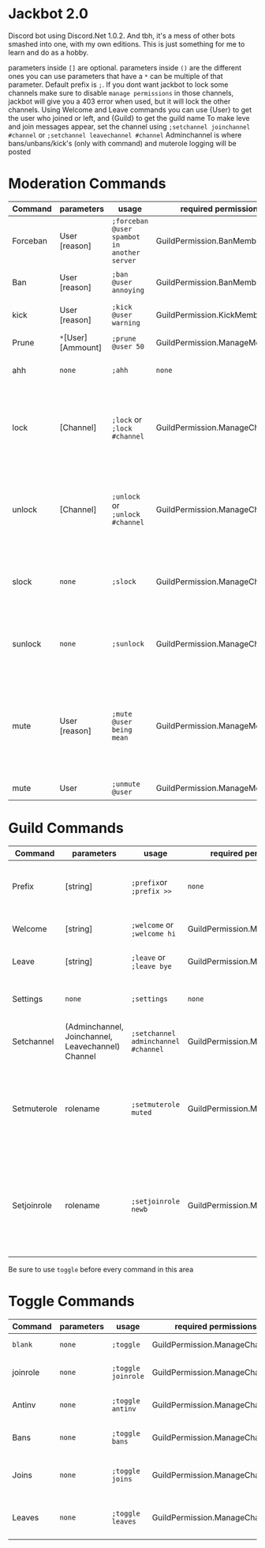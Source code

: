 # Jackbot 2.0
Discord bot using Discord.Net 1.0.2. And tbh, it's a mess of other bots smashed into one, with my own editions.
This is just something for me to learn and do as a hobby.

parameters inside `[]` are optional.
parameters inside `()` are the different ones you can use
parameters that have a `*` can be multiple of that parameter.
Default prefix is `;`.
If you dont want jackbot to lock some channels make sure to disable `manage permissions` in those channels,  jackbot will give you a 403 error when used, but it will lock the other channels.
Using Welcome and Leave commands you can use {User} to get the user who joined or left, and {Guild} to get the guild name
To make leve and join messages appear, set the channel using `;setchannel joinchannel #channel` or `;setchannel leavechannel #channel` 
Adminchannel is where bans/unbans/kick's (only with command) and muterole logging will be posted

# Moderation Commands
Command | parameters | usage | required permissions | details
------------ | ------------- | ------------- | ------------- | -------------
Forceban | User [reason] | `;forceban @user spambot in another server` | GuildPermission.BanMembers | Bans users that are not in the server
Ban | User [reason] | `;ban @user annoying` | GuildPermission.BanMembers | Ban a user from the server
kick | User [reason] | `;kick @user warning` | GuildPermission.KickMembers | Kick's the user from the server
Prune | `*`[User] [Ammount] | `;prune @user 50` |  GuildPermission.ManageMessages | Clean the chat
ahh | `none` | `;ahh` | `none` | clean the bot's messages
lock | [Channel] | `;lock` or `;lock #channel` | GuildPermission.ManageChannels | Lock the channel so no messages can be sent - channels with manage permissions disabled
unlock | [Channel] | `;unlock` or `;unlock #channel` | GuildPermission.ManageChannels | Unlock the channel so messages can be sent - channels with manage permissions disabled
slock | `none` | `;slock` | GuildPermission.ManageChannels | Lock the entire server - channels with manage permissions disabled
sunlock | `none` | `;sunlock` | GuildPermission.ManageChannels | Unlock the entire server - channels with manage permissions disabled
mute | User [reason] | `;mute @user being mean` | GuildPermission.ManageMessages | mutes a user, mute also has anti evade, so if they leave and rejoin the role will be automatically re added
mute | User | `;unmute @user` | GuildPermission.ManageMessages | unmutes a user


# Guild Commands
Command | parameters | usage | required permissions | details
------------ | ------------- | ------------- | ------------- | -------------
Prefix | [string] | `;prefix`or `;prefix >>` | `none`| Check the guild prefix or set a new one
Welcome | [string] | `;welcome` or `;welcome hi` | GuildPermission.ManageChannels | set a welcome message
Leave | [string] | `;leave` or `;leave bye` | GuildPermission.ManageChannels | set a Leave message
Settings | `none` | `;settings` | `none` | Check This server's settings
Setchannel | (Adminchannel, Joinchannel, Leavechannel) Channel | `;setchannel adminchannel #channel` | GuildPermission.ManageChannels | set channels for use
Setmuterole | rolename | `;setmuterole muted` | GuildPermission.ManageRoles | set's a muterole for the server, jackbot takes care of the perms
Setjoinrole | rolename | `;setjoinrole newb` | GuildPermission.ManageRoles | set's a joinrole for the server, be sure to toggle joinroles for it to take effect

Be sure to use `toggle` before every command in this area
# Toggle Commands
Command | parameters | usage | required permissions | details
------------ | ------------- | ------------- | ------------- | -------------
`blank` | `none` | `;toggle` | GuildPermission.ManageChannels | Show's things you can toggle
joinrole | `none` | `;toggle joinrole` | GuildPermission.ManageChannels | Enable/Disable joinrole (adds role on join)
Antinv | `none` | `;toggle antinv` | GuildPermission.ManageChannels | Enable/Disable antinv (anti invite)
Bans | `none` | `;toggle bans` | GuildPermission.ManageChannels | Enable/Disable bans (tied to adminchannel)
Joins | `none` | `;toggle joins` | GuildPermission.ManageChannels | Enable/Disable joins (join logging to joinchannel)
Leaves | `none` | `;toggle leaves` | GuildPermission.ManageChannels | Enable/Disable leaves (leave logging to leavechannel)
